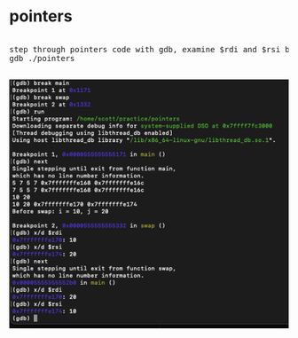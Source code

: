 # pointers

<pre>

step through pointers code with gdb, examine $rdi and $rsi before and after swap().  
gdb ./pointers    

</pre>

![pointers](pointers_new.png)  


